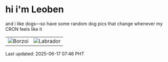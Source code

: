 # hi i'm Leoben

and i like dogs—so have some random dog pics that change whenever my CRON feels like it

|  |  |
|--------|----------|
| ![Borzoi](https://random-dog-vercel.vercel.app/api/random-borzoi?v=1750117601) | ![Labrador](https://random-dog-vercel.vercel.app/api/random-labrador?v=1750117601) |

Last updated: 2025-06-17 07:46 PHT
